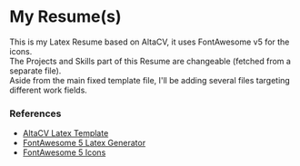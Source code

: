 # My Resume(s)
This is my Latex Resume based on AltaCV, it uses FontAwesome v5 for the icons.  
The Projects and Skills part of this Resume are changeable (fetched from a separate file).  
Aside from the main fixed template file, I'll be adding several files targeting different work fields.

### References
- [AltaCV Latex Template](https://github.com/liantze/AltaCV)
- [FontAwesome 5 Latex Generator](https://github.com/JanHendrikDolling/latex-fontawesome5)
- [FontAwesome 5 Icons](https://fontawesome.com)
